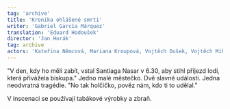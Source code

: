 ```yaml
---
tag: 'archive'
title: 'Kronika ohlášené smrti'
writer: 'Gabriel García Márquez'
translation: 'Eduard Hodoušek'
director: 'Jan Horák'
tag: archive
actors: 'Kateřina Němcová, Mariana Kroupová, Vojtěch Dušek, Vojtěch Mihulka, Jakub Dušek, Antonín Myslivec, Ivo Görner'
---
```

"V den, kdy ho měli zabít, vstal Santiaga Nasar v 6.30, aby stihl příjezd lodi, která přivážela biskupa." Jedno malé městečko. Dvě slavné události. Jedna neodvratná tragédie. "No tak holčičko, pověz nám, kdo ti to udělal."

V inscenaci se používají tabákové výrobky a zbraň.
